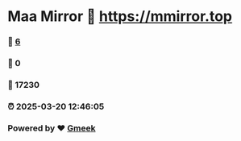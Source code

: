 # Maa Mirror :link: https://mmirror.top 
### :page_facing_up: [6](https://mmirror.top/tag.html) 
### :speech_balloon: 0 
### :hibiscus: 17230 
### :alarm_clock: 2025-03-20 12:46:05 
### Powered by :heart: [Gmeek](https://github.com/Meekdai/Gmeek)
